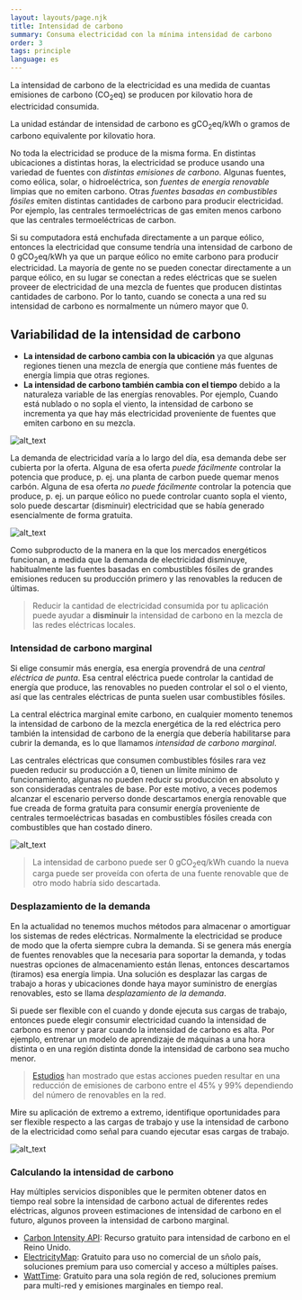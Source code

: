 ```yaml
---
layout: layouts/page.njk
title: Intensidad de carbono
summary: Consuma electricidad con la mínima intensidad de carbono
order: 3
tags: principle
language: es
---
```


La intensidad de carbono de la electricidad es una medida de cuantas emisiones de carbono (CO<sub>2</sub>eq) se producen por kilovatio hora de electricidad consumida.

La unidad estándar de intensidad de carbono es gCO<sub>2</sub>eq/kWh o gramos de carbono equivalente por kilovatio hora.

No toda la electricidad se produce de la misma forma. En distintas ubicaciones a distintas horas, la electricidad se produce usando una variedad de fuentes con *distintas emisiones de carbono*. Algunas fuentes, como eólica, solar, o hidroeléctrica, son *fuentes de energía renovable* limpias que no emiten carbono. Otras *fuentes basadas en combustibles fósiles* emiten distintas cantidades de carbono para producir electricidad. Por ejemplo, las centrales termoeléctricas de gas emiten menos carbono que las centrales termoeléctricas de carbon.

Si su computadora está enchufada directamente a un parque eólico, entonces la electricidad que consume tendría una intensidad de carbono de 0 gCO<sub>2</sub>eq/kWh ya que un parque eólico no emite carbono para producir electricidad. La mayoría de gente no se pueden conectar directamente a un parque eólico, en su lugar se conectan a redes eléctricas que se suelen proveer de electricidad de una mezcla de fuentes que producen distintas cantidades de carbono. Por lo tanto, cuando se conecta a una red su intensidad de carbono es normalmente un número mayor que 0.

## Variabilidad de la intensidad de carbono

- **La intensidad de carbono cambia con la ubicación** ya que algunas regiones tienen una mezcla de energía que contiene más fuentes de energía limpia que otras regiones.
- **La intensidad de carbono también cambia con el tiempo** debido a la naturaleza variable de las energías renovables. Por ejemplo, Cuando está nublado o no sopla el viento, la intensidad de carbono se incrementa ya que hay más electricidad proveniente de fuentes que emiten carbono en su mezcla.

![alt_text](/assets/images/principles/carbon-intensity-1.png "La intensidad de carbono cambia con el tiempo al tiempo que las fuentes renovables se incrementan o decrementan.")

La demanda de electricidad varía a lo largo del día, esa demanda debe ser cubierta por la oferta. Alguna de esa oferta _puede fácilmente_ controlar la potencia que produce, p. ej. una planta de carbon puede quemar menos carbón. Alguna de esa oferta _no puede fácilmente_ controlar la potencia que produce, p. ej. un parque eólico no puede controlar cuanto sopla el viento, solo puede descartar (disminuir) electricidad que se había generado esencialmente de forma gratuita.

![alt_text](/assets/images/principles/carbon-intensity-2.png "Las fuentes de energía de origen fósil habitualmente son las primeras que disminuyen su producción y las renovables las últimas.")

Como subproducto de la manera en la que los mercados energéticos funcionan, a medida que la demanda de electricidad disminuye, habitualmente las fuentes basadas en combustibles fósiles de grandes emisiones reducen su producción primero y las renovables la reducen de últimas.

> Reducir la cantidad de electricidad consumida por tu aplicación puede ayudar a **disminuir** la intensidad de carbono en la mezcla de las redes eléctricas locales.

### Intensidad de carbono marginal

Si elige consumir más energía, esa energía provendrá de una *central eléctrica de punta*. Esa central eléctrica puede controlar la cantidad de energía que produce, las renovables no pueden controlar el sol o el viento, así que las centrales eléctricas de punta suelen usar combustibles fósiles.

La central eléctrica marginal emite carbono, en cualquier momento tenemos la intensidad de carbono de la mezcla energética de la red eléctrica pero también la intensidad de carbono de la energía que debería habilitarse para cubrir la demanda, es lo que llamamos *intensidad de carbono marginal*.

Las centrales eléctricas que consumen combustibles fósiles rara vez pueden reducir su producción a 0, tienen un límite mínimo de funcionamiento, algunas no pueden reducir su producción en absoluto y son consideradas centrales de base. Por este motivo, a veces podemos alcanzar el escenario perverso donde descartamos energía renovable que fue creada de forma gratuita para consumir energía proveniente de centrales termoeléctricas basadas en combustibles fósiles creada con combustibles que han costado dinero.

![alt_text](/assets/images/principles/carbon-intensity-3.png "Hay momentos cuando la intensidad de carbono marginal alcanza 0")

> La intensidad de carbono puede ser 0 gCO<sub>2</sub>eq/kWh cuando la nueva carga puede ser proveída con oferta de una fuente renovable que de otro modo habría sido descartada.

### Desplazamiento de la demanda

En la actualidad no tenemos muchos métodos para almacenar o amortiguar los sistemas de redes eléctricas. Normalmente la electricidad se produce de modo que la oferta siempre cubra la demanda. Si se genera más energía de fuentes renovables que la necesaria para soportar la demanda, y todas nuestras opciones de almacenamiento están llenas, entonces descartamos (tiramos) esa energía limpia. Una solución es desplazar las cargas de trabajo a horas y ubicaciones donde haya mayor suministro de energías renovables, esto se llama *desplazamiento de la demanda*.

Si puede ser flexible con el cuando y donde ejecuta sus cargas de trabajo, entonces puede elegir consumir electricidad cuando la intensidad de carbono es menor y parar cuando la intensidad de carbono es alta. Por ejemplo, entrenar un modelo de aprendizaje de máquinas a una hora distinta o en una región distinta donde la intensidad de carbono sea mucho menor.

> [Estudios](https://ieeexplore.ieee.org/document/6128960) han mostrado que estas acciones pueden resultar en una reducción de emisiones de carbono entre el 45% y 99% dependiendo del número de renovables en la red.

Mire su aplicación de extremo a extremo, identifique oportunidades para ser flexible respecto a las cargas de trabajo y use la intensidad de carbono de la electricidad como señal para cuando ejecutar esas cargas de trabajo.

![alt_text](/assets/images/principles/demand-shifting-1.png "En este ejemplo la linea roja es la intensidad de carbono de la electricidad, si desplazamos la carga de trabajo un poco al futuro desde su hora preferida de ejecución, podemos sacar provecho de una intensidad de carbono de la electricidad menor.")

### Calculando la intensidad de carbono

Hay múltiples servicios disponibles que le permiten obtener datos en tiempo real sobre la intensidad de carbono actual de diferentes redes eléctricas, algunos proveen estimaciones de intensidad de carbono en el futuro, algunos proveen la intensidad de carbono marginal.

- [Carbon Intensity API](https://carbonintensity.org.uk/): Recurso gratuito para intensidad de carbono en el Reino Unido.
- [ElectricityMap](https://api.electricitymap.org/): Gratuito para uso no comercial de un sñolo país, soluciones premium para uso comercial y acceso a múltiples países.
- [WattTime](https://www.watttime.org/): Gratuito para una sola región de red, soluciones premium para multi-red y emisiones marginales en tiempo real.
